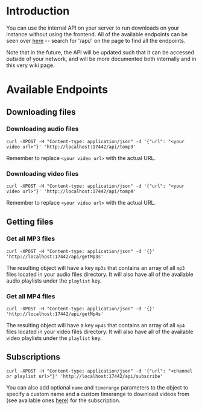 # Introduction

You can use the internal API on your server to run downloads on your instance without using the frontend. All of the available endpoints can be seen over [here](https://github.com/Tzahi12345/YoutubeDL-Material/blob/master/backend/app.js) -- search for '/api/' on the page to find all the endpoints. 

Note that in the future, the API will be updated such that it can be accessed outside of your network, and will be more documented both internally and in this very wiki page.

# Available Endpoints

## Downloading files

### Downloading audio files 
`curl -XPOST -H "Content-type: application/json" -d '{"url": "<your video url>"}' 'http://localhost:17442/api/tomp3'`

Remember to replace `<your video url>` with the actual URL. 

### Downloading video files
`curl -XPOST -H "Content-type: application/json" -d '{"url": "<your video url>"}' 'http://localhost:17442/api/tomp4'`

Remember to replace `<your video url>` with the actual URL. 

## Getting files

### Get all MP3 files
`curl -XPOST -H "Content-type: application/json" -d '{}' 'http://localhost:17442/api/getMp3s'`

The resulting object will have a key `mp3s` that contains an array of all `mp3` files located in your audio files directory. It will also have all of the available audio playlists under the `playlist` key.

### Get all MP4 files
`curl -XPOST -H "Content-type: application/json" -d '{}' 'http://localhost:17442/api/getMp4s'`

The resulting object will have a key `mp4s` that contains an array of all `mp4` files located in your video files directory. It will also have all of the available video playlists under the `playlist` key.

## Subscriptions

`curl -XPOST -H "Content-type: application/json" -d '{"url": "<channel or playlist url>"}' 'http://localhost:17442/api/subscribe'`

You can also add optional `name` and `timerange` parameters to the object to specify a custom name and a custom timerange to download videos from (see available ones [here](https://github.com/ytdl-org/youtube-dl/blob/master/README.md#video-selection-1)) for the subscription.